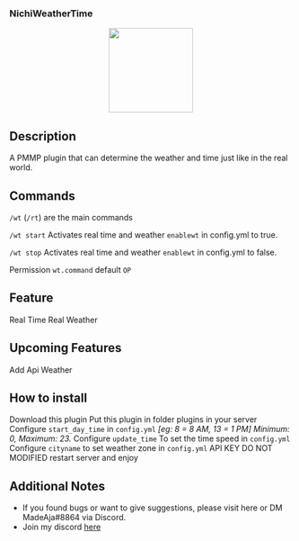 ### NichiWeatherTime

<p align="center">
    <img src="icon.png" width="150px" height="150px">
</p>


## Description
A PMMP plugin that can determine the weather and time just like in the real world.


## Commands

`/wt`  (`/rt`) are the main commands

`/wt start` Activates real time and weather `enablewt` in config.yml to true.

`/wt stop` Activates real time and weather `enablewt` in config.yml to false.

Permission `wt.command` default `OP`

## Feature
Real Time
Real Weather

## Upcoming Features
Add Api Weather

## How to install
Download this plugin
Put this plugin in folder plugins in your server
Configure `start_day_time` in `config.yml` <i> [eg: 8 = 8 AM, 13 = 1 PM] Minimum: 0, Maximum: 23. </i>
Configure `update_time` To set the time speed in `config.yml`
Configure `cityname` to set weather zone in `config.yml`
API KEY DO NOT MODIFIED
restart server
and enjoy

 ## Additional Notes
 + If you found bugs or want to give suggestions, please visit here or DM MadeAja#8864 via Discord.
 + Join my discord [here](https://discord.gg/Vq4gTsGD)

```
